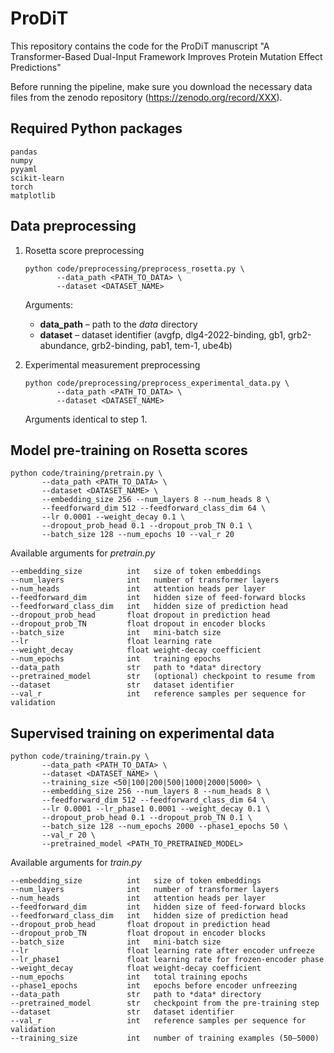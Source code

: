 ProDiT 
====================================

This repository contains the code for the ProDiT manuscript "A Transformer-Based Dual-Input Framework Improves Protein Mutation Effect Predictions"


Before running the pipeline, make sure you download the necessary data files from the zenodo repository (https://zenodo.org/record/XXX).

Required Python packages
------------------------

```
pandas
numpy
pyyaml
scikit-learn
torch
matplotlib
```

Data preprocessing
------------------

1. Rosetta score preprocessing

   ```
   python code/preprocessing/preprocess_rosetta.py \
          --data_path <PATH_TO_DATA> \
          --dataset <DATASET_NAME>
   ```

   Arguments:
   * **data_path** – path to the *data* directory
   * **dataset**   – dataset identifier (avgfp, dlg4-2022-binding, gb1, grb2-abundance, grb2-binding, pab1, tem-1, ube4b)

2. Experimental measurement preprocessing

   ```
   python code/preprocessing/preprocess_experimental_data.py \
          --data_path <PATH_TO_DATA> \
          --dataset <DATASET_NAME>
   ```

   Arguments identical to step 1.

Model pre-training on Rosetta scores
-----------------------------------

```
python code/training/pretrain.py \
       --data_path <PATH_TO_DATA> \
       --dataset <DATASET_NAME> \
       --embedding_size 256 --num_layers 8 --num_heads 8 \
       --feedforward_dim 512 --feedforward_class_dim 64 \
       --lr 0.0001 --weight_decay 0.1 \
       --dropout_prob_head 0.1 --dropout_prob_TN 0.1 \
       --batch_size 128 --num_epochs 10 --val_r 20
```

Available arguments for *pretrain.py*

```
--embedding_size          int   size of token embeddings
--num_layers              int   number of transformer layers
--num_heads               int   attention heads per layer
--feedforward_dim         int   hidden size of feed-forward blocks
--feedforward_class_dim   int   hidden size of prediction head
--dropout_prob_head       float dropout in prediction head
--dropout_prob_TN         float dropout in encoder blocks
--batch_size              int   mini-batch size
--lr                      float learning rate
--weight_decay            float weight-decay coefficient
--num_epochs              int   training epochs
--data_path               str   path to *data* directory
--pretrained_model        str   (optional) checkpoint to resume from
--dataset                 str   dataset identifier
--val_r                   int   reference samples per sequence for validation
```

Supervised training on experimental data
---------------------------------------

```
python code/training/train.py \
       --data_path <PATH_TO_DATA> \
       --dataset <DATASET_NAME> \
       --training_size <50|100|200|500|1000|2000|5000> \
       --embedding_size 256 --num_layers 8 --num_heads 8 \
       --feedforward_dim 512 --feedforward_class_dim 64 \
       --lr 0.0001 --lr_phase1 0.0001 --weight_decay 0.1 \
       --dropout_prob_head 0.1 --dropout_prob_TN 0.1 \
       --batch_size 128 --num_epochs 2000 --phase1_epochs 50 \
       --val_r 20 \
       --pretrained_model <PATH_TO_PRETRAINED_MODEL>
```

Available arguments for *train.py*

```
--embedding_size          int   size of token embeddings
--num_layers              int   number of transformer layers
--num_heads               int   attention heads per layer
--feedforward_dim         int   hidden size of feed-forward blocks
--feedforward_class_dim   int   hidden size of prediction head
--dropout_prob_head       float dropout in prediction head
--dropout_prob_TN         float dropout in encoder blocks
--batch_size              int   mini-batch size
--lr                      float learning rate after encoder unfreeze
--lr_phase1               float learning rate for frozen-encoder phase
--weight_decay            float weight-decay coefficient
--num_epochs              int   total training epochs
--phase1_epochs           int   epochs before encoder unfreezing
--data_path               str   path to *data* directory
--pretrained_model        str   checkpoint from the pre-training step
--dataset                 str   dataset identifier
--val_r                   int   reference samples per sequence for validation
--training_size           int   number of training examples (50–5000)
```


